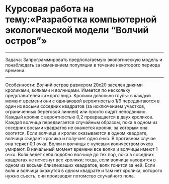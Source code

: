# Курсовая работа на тему:«Разработка компьютерной экологической модели “Волчий остров”»
***
Задача: Запрограммировать предполагаемую экологическую модель и понаблюдать за изменением популяции в течение некоторого периода времени. 
***
Особенности: Волчий остров размером 20x20 заселен дикими кроликами, волками и волчицами. Имеется по нескольку представителей каждого вида. Кролики довольно глупы: в каждый момент времени они с одинаковой вероятностью 1/9 передвигаются в один из восьми соседних квадратов (за исключением участков, ограниченных береговой линией) или просто сидят неподвижно. Каждый кролик с вероятностью 0,2 превращается в двух кроликов. Каждая волчица передвигается случайным образом, пока в одном из соседних восьми квадратов не окажется кролик, за которым она охотится. Если волчица и кролик оказываются в одном квадрате, волчица съедает кролика и получает одно очко. В противном случае она теряет 0,1 очка. Волки и волчицы с нулевым количеством очков умирают. 
В начальный момент времени все волки и волчицы имеют 1 очко. Волк ведет себя подобно волчице до тех пор, пока в соседних квадратах не исчезнут все кролики; тогда, если волчица находится в одном из восьми близлежащих квадратов, волк гонится за ней. Если волк и волчица окажутся в одном квадрате и там нет кролика, которого нужно съесть, они производят потомство случайного пола. 
